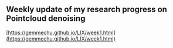 ## Weekly update of my research progress on Pointcloud denoising
[https://gemmechu.github.io/LIX/week1.html](https://gemmechu.github.io/LIX/week1.html)
